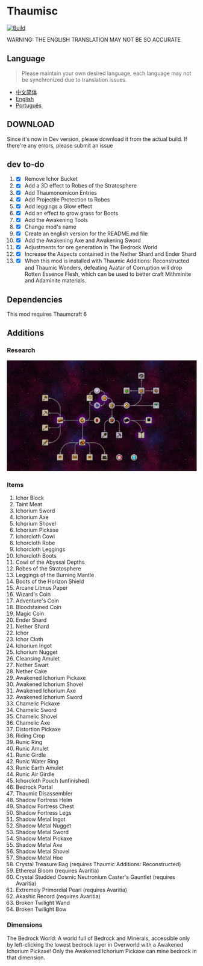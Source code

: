 # Thaumisc

 [![Build](https://github.com/KELETU66666/keletupack/actions/workflows/main.yml/badge.svg?branch=backport)](https://github.com/KELETU66666/keletupack/actions/workflows/main.yml)

WARNING: THE ENGLISH TRANSLATION MAY NOT BE SO ACCURATE

## Language
> Please maintain your own desired language, each language may not be synchronized due to translation issues.


- [中文简体](./README.md)
- [English](./doc/en_us/README.md)
- [Português](./doc/pt_br/README.md)

## DOWNLOAD

Since it's now in Dev version, please download it from the actual build. If there're any errors, please submit an issue

## dev to-do

1. - [x] Remove Ichor Bucket
2. - [x] Add a 3D effect to Robes of the Stratosphere
3. - [x] Add Thaumonomicon Entries
4. - [x] Add Projectile Protection to Robes
5. - [x] Add leggings a Glow effect
6. - [x] Add an effect to grow grass for Boots
7. - [x] Add the Awakening Tools
8. - [x] Change mod's name
9. - [x] Create an english version for the README.md file
10. - [x] Add the Awakening Axe and Awakening Sword
11. - [x] Adjustments for ore generation in The Bedrock World
12. - [x] Increase the Aspects contained in the Nether Shard and Ender Shard
13. - [x] When this mod is installed with Thaumic Additions: Reconstructed and Thaumic Wonders, defeating Avatar of Corruption will drop Rotten Essence Flesh, which can be used to better craft Mithminite and Adaminite materials.

## Dependencies

This mod requires Thaumcraft 6

## Additions

### Research

![Research](./image/Research.png)

### Items

01. Ichor Block
02. Taint Meat
03. Ichorium Sword
04. Ichorium Axe
05. Ichorium Shovel
06. Ichorium Pickaxe
07. Ichorcloth Cowl
08. Ichorcloth Robe
09. Ichorcloth Leggings
10. Ichorcloth Boots
11. Cowl of the Abyssal Depths
12. Robes of the Stratosphere
13. Leggings of the Burning Mantle
14. Boots of the Horizon Shield
15. Arcane Litmus Paper
16. Wizard's Coin
17. Adventure's Coin
18. Bloodstained Coin
19. Magic Coin
20. Ender Shard
21. Nether Shard
22. Ichor
23. Ichor Cloth
24. Ichorium Ingot
25. Ichorium Nugget
26. Cleansing Amulet
27. Nether Swart
28. Nether Cake
29. Awakened Ichorium Pickaxe
30. Awakened Ichorium Shovel
31. Awakened Ichorium Axe
32. Awakened Ichorium Sword
33. Chamelic Pickaxe
34. Chamelic Sword
35. Chamelic Shovel
36. Chamelic Axe
37. Distortion Pickaxe
38. Riding Crop
39. Runic Ring
40. Runic Amulet
41. Runic Girdle
42. Runic Water Ring
43. Runic Earth Amulet
44. Runic Air Girdle
45. Ichorcloth Pouch (unfinished)
46. Bedrock Portal
47. Thaumic Disassembler
48. Shadow Fortress Helm
49. Shadow Fortress Chest
50. Shadow Fortress Legs
51. Shadow Metal Ingot
52. Shadow Metal Nugget
53. Shadow Metal Sword
54. Shadow Metal Pickaxe
55. Shadow Metal Axe
56. Shadow Metal Shovel
57. Shadow Metal Hoe
58. Crystal Treasure Bag (requires Thaumic Additions: Reconstructed)
59. Ethereal Bloom (requires Avaritia)
60. Crystal Studded Cosmic Neutronium Caster's Gauntlet (requires Avaritia)
61. Extremely Primordial Pearl (requires Avaritia)
62. Akashic Record (requires Avaritia)
63. Broken Twilight Wand
64. Broken Twilight Bow

### Dimensions

The Bedrock World: A world full of Bedrock and Minerals, accessible only by left-clicking the lowest bedrock layer in Overworld with a Awakened Ichorium Pickaxe! Only the Awakened Ichorium Pickaxe can mine bedrock in that dimension.
